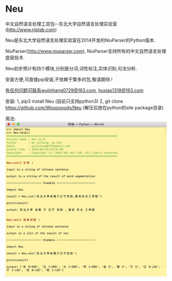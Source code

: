 # Neu
中文自然语言处理工具包--东北大学自然语言处理实验室(http://www.nlplab.com)

Neu是东北大学自然语言处理实验室在2014开发的NiuParser的Python版本.

NiuParser(http://www.niuparser.com), NiuParser支持所有的中文自然语言处理底层技术.

Neu初步预计有四个模块,分别是分词,词性标注,实体识别,句法分析.

安装方便,可直接pip安装,不依赖于繁多的包,敬请期待.!

有任何问题可联系wujinhang0729@163.com, huxiao1318@163.com


安装:
1, pip3 install Neu (目前只支持python3)
2, git clone https://github.com/Woooooody/Neu (解压后放在python的site package目录)

用法:
![help](https://github.com/Woooooody/Neu/blob/master/images/help.png)
